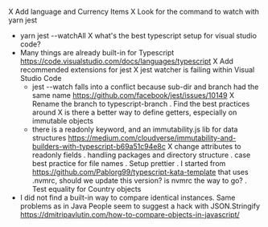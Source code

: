 X Add language and Currency Items
X Look for the command to watch with yarn jest
  - yarn jest --watchAll
X what's the best typescript setup for visual studio code?
  - Many things are already built-in for Typescript https://code.visualstudio.com/docs/languages/typescript
  X Add recommended extensions for jest
  X jest watcher is failing within Visual Studio Code
    - jest --watch falls into a conflict because sub-dir and branch had the same name 
      https://github.com/facebook/jest/issues/10149
    X Rename the branch to typescript-branch
. Find the best practices around
  X is there a better way to define getters, especially on immutable objects
    - there is a readonly keyword, and an immutability.js lib for data structures
      https://medium.com/cloudverse/immutability-and-builders-with-typescript-b69a51c94e8c
    X change attributes to readonly fields
  . handling packages and directory structure
  . case best practice for file names
. Setup prettier
. I started from https://github.com/Pablorg99/typescript-kata-template that uses .nvmrc, should we update 
  this version? is nvmrc the way to go?
. Test equality for Country objects
  - I did not find a built-in way to compare identical instances. Same problems as in Java
    People seem to suggest a hack with JSON.Stringify https://dmitripavlutin.com/how-to-compare-objects-in-javascript/
